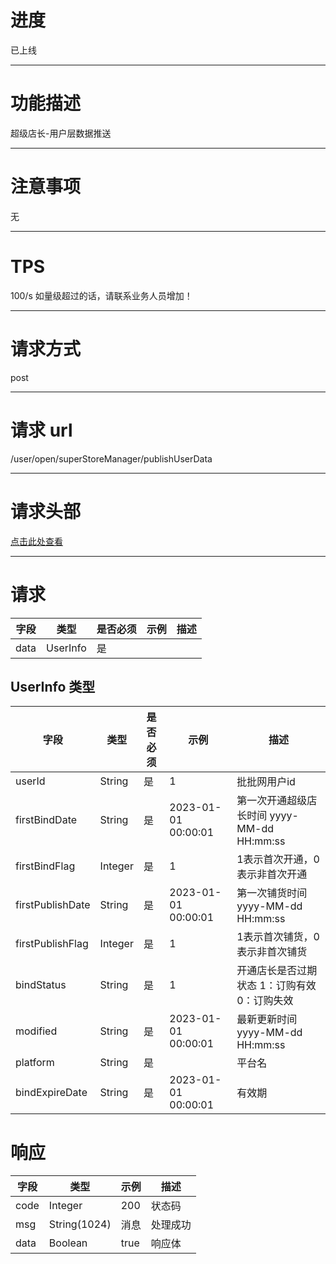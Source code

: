 # 进度
已上线

---

# 功能描述
超级店长-用户层数据推送

---

# 注意事项
无

---

# TPS
100/s 如量级超过的话，请联系业务人员增加！

---

# 请求方式
post

---

# 请求 url
/user/open/superStoreManager/publishUserData

---

# 请求头部
[点击此处查看](./超级店长-统一请求头部及签名方式.md)

---

# 请求
| 字段          | 类型             | 是否必须 | 示例  | 描述                          |
| ------------- | ---------------- |------|-----| ----------------------------- |
| data        | UserInfo          | 是    |     | |



## UserInfo 类型
| 字段       | 类型      | 是否必须 | 示例                  | 描述  |
| ---------- |---------| -------- |---------------------| ----- |
| userId | String  | 是       | 1                   | 批批网用户id |
| firstBindDate    | String  | 是       | 2023-01-01 00:00:01 | 第一次开通超级店长时间 yyyy-MM-dd HH:mm:ss|
| firstBindFlag     | Integer | 是       | 1                   | 1表示首次开通，0表示非首次开通 |
| firstPublishDate     | String  | 是       | 2023-01-01 00:00:01 | 第一次铺货时间 yyyy-MM-dd HH:mm:ss |
| firstPublishFlag     | Integer | 是       | 1                   | 1表示首次铺货，0表示非首次铺货 |
| bindStatus     | String      | 是       | 1                   | 开通店长是否过期状态 1：订购有效 0：订购失效|
| modified     | String | 是       | 2023-01-01 00:00:01 | 最新更新时间 yyyy-MM-dd HH:mm:ss |
| platform     | String | 是       |                     | 平台名 |
| bindExpireDate     | String | 是       | 2023-01-01 00:00:01 | 有效期 |



# 响应
| 字段                           | 类型           | 示例   | 描述                                 |
| ----------------------------- |--------------|------| ----------------------------------- |
| code                          | Integer      | 200  | 状态码                                |
| msg                           | String(1024) | 消息   | 处理成功                              |
| data                          | Boolean      | true | 响应体                                |
